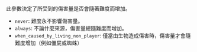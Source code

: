 此參數決定了所受到的傷害量是否會隨著難度而增加。

- `never`: 難度永不影響傷害量。
- `always`: 不論什麼來源，傷害量總隨難度而增加。
- `when_caused_by_living_non_player`: 僅當由生物造成傷害時，傷害量才會隨難度增加（例如僵屍或蜘蛛）